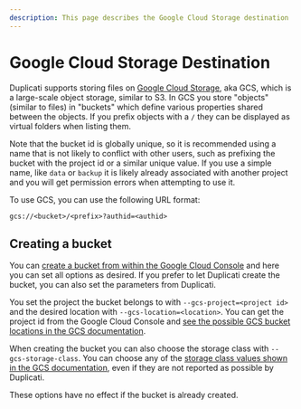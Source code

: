```yaml
---
description: This page describes the Google Cloud Storage destination
---
```


# Google Cloud Storage Destination

Duplicati supports storing files on [Google Cloud Storage](https://cloud.google.com/storage), aka GCS, which is a large-scale object storage, similar to S3. In GCS you store "objects" (similar to files) in "buckets" which define various properties shared between the objects. If you prefix objects with a `/` they can be displayed as virtual folders when listing them.

Note that the bucket id is globally unique, so it is recommended using a name that is not likely to conflict with other users, such as prefixing the bucket with the project id or a similar unique value. If you use a simple name, like `data` or `backup` it is likely already associated with another project and you will get permission errors when attempting to use it.

To use GCS, you can use the following URL format:

```
gcs://<bucket>/<prefix>?authid=<authid>
```

## Creating a bucket

You can [create a bucket from within the Google Cloud Console](https://cloud.google.com/storage/docs/creating-buckets#console) and here you can set all options as desired. If you prefer to let Duplicati create the bucket, you can also set the parameters from Duplicati.

You set the project the bucket belongs to with `--gcs-project=<project id>`  and the desired location with `--gcs-location=<location>`. You can get the project id from the Google Cloud Console and [see the possible GCS bucket locations in the GCS documentation](https://cloud.google.com/storage/docs/locations).

When creating the bucket you can also choose the storage class with `--gcs-storage-class`. You can choose any of the [storage class values shown in the GCS documentation](https://cloud.google.com/storage/docs/storage-classes), even if they are not reported as possible by Duplicati.

These options have no effect if the bucket is already created.
